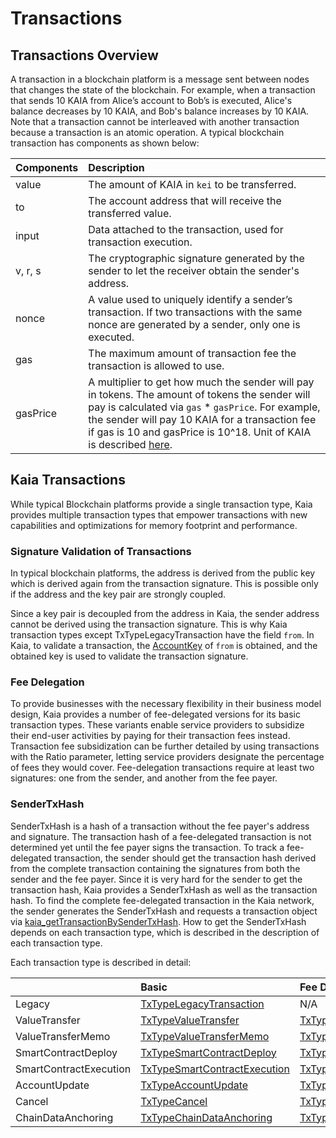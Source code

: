 # Transactions

## Transactions Overview <a id="transactions-overview"></a>

A transaction in a blockchain platform is a message sent between nodes that changes the state of the blockchain. For example, when a transaction that sends 10 KAIA from Alice’s account to Bob’s is executed, Alice's balance decreases by 10 KAIA, and Bob's balance increases by 10 KAIA. Note that a transaction cannot be interleaved with another transaction because a transaction is an atomic operation. A typical blockchain transaction has components as shown below:

| Components | Description                                                                                                                                                                                                                                                                                                                                                                             |
| :--------- | :-------------------------------------------------------------------------------------------------------------------------------------------------------------------------------------------------------------------------------------------------------------------------------------------------------------------------------------------------------------------------------------- |
| value      | The amount of KAIA in `kei` to be transferred.                                                                                                                                                                                                                                                                                                                          |
| to         | The account address that will receive the transferred value.                                                                                                                                                                                                                                                                                                            |
| input      | Data attached to the transaction, used for transaction execution.                                                                                                                                                                                                                                                                                                       |
| v, r, s    | The cryptographic signature generated by the sender to let the receiver obtain the sender's address.                                                                                                                                                                                                                                                                    |
| nonce      | A value used to uniquely identify a sender’s transaction. If two transactions with the same nonce are generated by a sender, only one is executed.                                                                                                                                                                                                      |
| gas        | The maximum amount of transaction fee the transaction is allowed to use.                                                                                                                                                                                                                                                                                                |
| gasPrice   | A multiplier to get how much the sender will pay in tokens. The amount of tokens the sender will pay is calculated via `gas` \* `gasPrice`. For example, the sender will pay 10 KAIA for a transaction fee if gas is 10 and gasPrice is 10^18. Unit of KAIA is described [here](../kaia-native-token.md#units-of-klay). |

## Kaia Transactions <a id="kaia-transactions"></a>

While typical Blockchain platforms provide a single transaction type, Kaia provides multiple transaction types that empower transactions with new capabilities and optimizations for memory footprint and performance.

### Signature Validation of Transactions <a id="signature-validation-of-transactions"></a>

In typical blockchain platforms, the address is derived from the public key which is derived again from the transaction signature. This is possible only if the address and the key pair are strongly coupled.

Since a key pair is decoupled from the address in Kaia, the sender address cannot be derived using the transaction signature. This is why Kaia transaction types except TxTypeLegacyTransaction have the field `from`. In Kaia, to validate a transaction, the [AccountKey](../accounts.md#account-key) of `from` is obtained, and the obtained key is used to validate the transaction signature.

### Fee Delegation <a id="fee-delegation"></a>

To provide businesses with the necessary flexibility in their business model design, Kaia provides a number of fee-delegated versions for its basic transaction types. These variants enable service providers to subsidize their end-user activities by paying for their transaction fees instead. Transaction fee subsidization can be further detailed by using transactions with the Ratio parameter, letting service providers designate the percentage of fees they would cover. Fee-delegation transactions require at least two signatures: one from the sender, and another from the fee payer.

### SenderTxHash <a id="sendertxhash"></a>

SenderTxHash is a hash of a transaction without the fee payer's address and signature. The transaction hash of a fee-delegated transaction is not determined yet until the fee payer signs the transaction. To track a fee-delegated transaction, the sender should get the transaction hash derived from the complete transaction containing the signatures from both the sender and the fee payer. Since it is very hard for the sender to get the transaction hash, Kaia provides a SenderTxHash as well as the transaction hash. To find the complete fee-delegated transaction in the Kaia network, the sender generates the SenderTxHash and requests a transaction object via [kaia_getTransactionBySenderTxHash](../../references/json-rpc/klay/get-transaction-by-sender-tx-hash/). How to get the SenderTxHash depends on each transaction type, which is described in the description of each transaction type.

Each transaction type is described in detail:

|                        | Basic                                                                   | Fee Delegation                                                                                           | Partial Fee Delegation                                                                                                             |
| :--------------------- | :---------------------------------------------------------------------- | :------------------------------------------------------------------------------------------------------- | :--------------------------------------------------------------------------------------------------------------------------------- |
| Legacy                 | [TxTypeLegacyTransaction](./basic.md#txtypelegacytransaction)           | N/A                                                                                                      | N/A                                                                                                                                |
| ValueTransfer          | [TxTypeValueTransfer](./basic.md#txtypevaluetransfer)                   | [TxTypeFeeDelegatedValueTransfer](./fee-delegation.md#txtypefeedelegatedvaluetransfer)                   | [TxTypeFeeDelegatedValueTransferWithRatio](./partial-fee-delegation.md#txtypefeedelegatedvaluetransferwithratio)                   |
| ValueTransferMemo      | [TxTypeValueTransferMemo](./basic.md#txtypevaluetransfermemo)           | [TxTypeFeeDelegatedValueTransferMemo](./fee-delegation.md#txtypefeedelegatedvaluetransfermemo)           | [TxTypeFeeDelegatedValueTransferMemoWithRatio](./partial-fee-delegation.md#txtypefeedelegatedvaluetransfermemowithratio)           |
| SmartContractDeploy    | [TxTypeSmartContractDeploy](./basic.md#txtypesmartcontractdeploy)       | [TxTypeFeeDelegatedSmartContractDeploy](./fee-delegation.md#txtypefeedelegatedsmartcontractdeploy)       | [TxTypeFeeDelegatedSmartContractDeployWithRatio](./partial-fee-delegation.md#txtypefeedelegatedsmartcontractdeploywithratio)       |
| SmartContractExecution | [TxTypeSmartContractExecution](./basic.md#txtypesmartcontractexecution) | [TxTypeFeeDelegatedSmartContractExecution](./fee-delegation.md#txtypefeedelegatedsmartcontractexecution) | [TxTypeFeeDelegatedSmartContractExecutionWithRatio](./partial-fee-delegation.md#txtypefeedelegatedsmartcontractexecutionwithratio) |
| AccountUpdate          | [TxTypeAccountUpdate](./basic.md#txtypeaccountupdate)                   | [TxTypeFeeDelegatedAccountUpdate](./fee-delegation.md#txtypefeedelegatedaccountupdate)                   | [TxTypeFeeDelegatedAccountUpdateWithRatio](./partial-fee-delegation.md#txtypefeedelegatedaccountupdatewithratio)                   |
| Cancel                 | [TxTypeCancel](./basic.md#txtypecancel)                                 | [TxTypeFeeDelegatedCancel](./fee-delegation.md#txtypefeedelegatedcancel)                                 | [TxTypeFeeDelegatedCancelWithRatio](./partial-fee-delegation.md#txtypefeedelegatedcancelwithratio)                                 |
| ChainDataAnchoring     | [TxTypeChainDataAnchoring](./basic.md#txtypechaindataanchoring)         | [TxTypeFeeDelegatedChainDataAnchoring](./fee-delegation.md#txtypefeedelegatedchaindataanchoring)         | [TxTypeFeeDelegatedChainDataAnchoringWithRatio](./partial-fee-delegation.md#txtypefeedelegatedchaindataanchoringwithratio)         |
